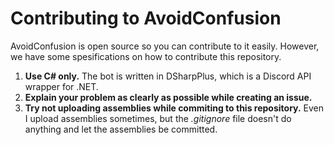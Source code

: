 # Contributing to AvoidConfusion

AvoidConfusion is open source so you can contribute to it easily. However, we have some spesifications on how to contribute this repository.

1.  **Use C# only.** The bot is written in DSharpPlus, which is a Discord API wrapper for .NET.
2.  **Explain your problem as clearly as possible while creating an issue.**
3.  **Try not uploading assemblies while commiting to this repository.** Even I upload assemblies sometimes, but the *.gitignore* file doesn't do anything and let the assemblies be committed.
